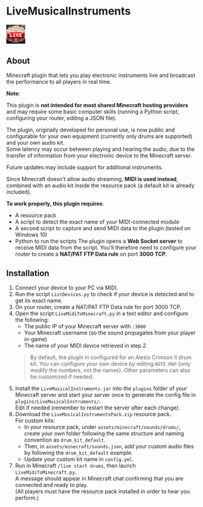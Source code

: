 # LiveMusicalInstruments

<img src="https://github.com/TheoDgb/LiveMusicalInstruments/blob/main/media/LiveMusicalInstruments_icon.png?raw=true" alt="LiveMusicalInstruments Icon" style="width: 10%;">

## About
Minecraft plugin that lets you play electronic instruments live and broadcast the performance to all players in real time.

**Note**:

This plugin is **not intended for most shared Minecraft hosting providers** and may require some basic computer skills (running a Python script, configuring your router, editing a JSON file).

The plugin, originally developed for personal use, is now public and configurable for your own equipment (currently only drums are supported) and your own audio kit.  
Some latency may occur between playing and hearing the audio, due to the transfer of information from your electronic device to the Minecraft server.

Future updates may include support for additional instruments.

Since Minecraft doesn't allow audio streaming, **MIDI is used instead**, combined with an audio kit inside the resource pack (a default kit is already included).

**To work properly, this plugin requires**:
- A resource pack
- A script to detect the exact name of your MIDI-connected module
- A second script to capture and send MIDI data to the plugin (tested on Windows 10)
- Python to run the scripts
The plugin opens a **Web Socket server** to receive MIDI data from the script. You'll therefore need to configure your router to create a **NAT/PAT FTP Data rule** on port **3000 TCP**.

## Installation
1. Connect your device to your PC via MIDI.
2. Run the script `ListDevices.py` to check if your device is detected and to get its exact name.
3. On your router, create a NAT/PAT FTP Data rule for port 3000 TCP.
4. Open the script `LiveMidiToMinecraft.py` in a text editor and configure the following:
    - The public IP of your Minecraft server with `:3000`
    - Your Minecraft username (so the sound propagates from your player in-game)
    - The name of your MIDI device retrieved in step 2
    > By default, the plugin in configured for an Alesis Crimson II drum kit. You can configure your own device by editing `ǸOTE_MAP` (only modify the numbers, not the names). Other parameters can also be customized if needed.
5. Install the `LiveMusicalInstruments.jar` into the `plugins` folder of your Minecraft server and start your server once to generate the config file in `plugins/LiveMusicalInstruments/`.  
Edit if needed (remember to restart the server after each change).
6. Download the `LiveMusicalInstrumentsPack.zip` resource pack.  
For custom kits:
    - In your resource pack, under `assets/minecraft/sounds/drums/`, create your own folder following the same structure and naming convention as `drum_kit_default`.
    - Then, in `assets/minecraft/sounds.json`, add your custom audio files by following the `drum_kit_default` example.
    - Update your custom kit name in `config.yml`.
7. Run in Minecraft `/live start drums`, then launch `LiveMidiToMinecraft.py`.  
A message should appear in Minecraft chat confirming that you are connected and ready to play.  
(All players must have the resource pack installed in order to hear you perform.)